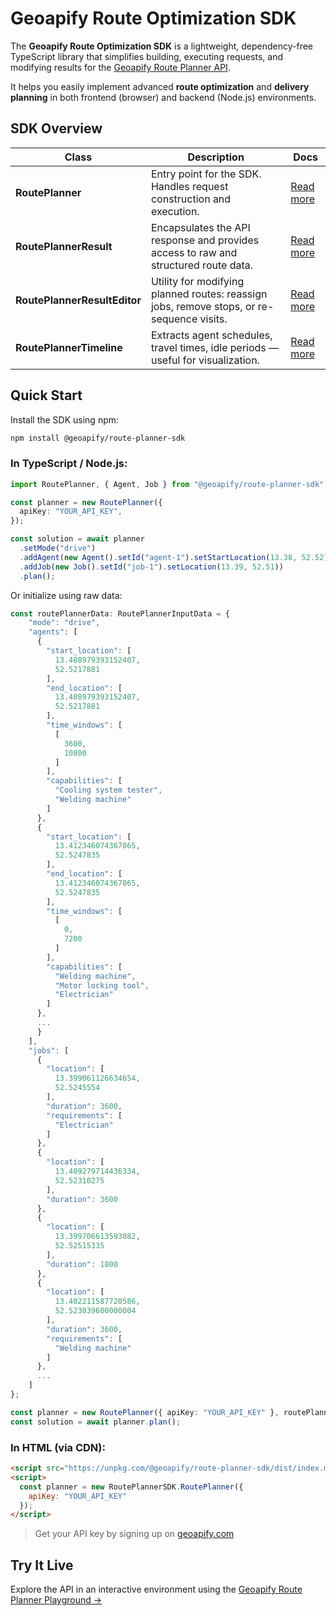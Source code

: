 # Geoapify Route Optimization SDK

The **Geoapify Route Optimization SDK** is a lightweight, dependency-free TypeScript library that simplifies building, executing requests, and modifying results for the [Geoapify Route Planner API](https://www.geoapify.com/route-planner-api/).

It helps you easily implement advanced **route optimization** and **delivery planning** in both frontend (browser) and backend (Node.js) environments.

## SDK Overview

| Class | Description | Docs |
|-------|-------------|------|
| **RoutePlanner** | Entry point for the SDK. Handles request construction and execution. | [Read more](./api/route-planner.md) |
| **RoutePlannerResult** | Encapsulates the API response and provides access to raw and structured route data. | [Read more](./api/route-planner-result.md) |
| **RoutePlannerResultEditor** | Utility for modifying planned routes: reassign jobs, remove stops, or re-sequence visits. | [Read more](./api/route-planner-result-editor.md) |
| **RoutePlannerTimeline** | Extracts agent schedules, travel times, idle periods — useful for visualization. | [Read more](./api/route-planner-timeline.md) |


## Quick Start

Install the SDK using npm:

```bash
npm install @geoapify/route-planner-sdk
```

### In TypeScript / Node.js:

```ts
import RoutePlanner, { Agent, Job } from "@geoapify/route-planner-sdk";

const planner = new RoutePlanner({
  apiKey: "YOUR_API_KEY",
});

const solution = await planner
  .setMode("drive")
  .addAgent(new Agent().setId("agent-1").setStartLocation(13.38, 52.52))
  .addJob(new Job().setId("job-1").setLocation(13.39, 52.51))
  .plan();
```

Or initialize using raw data:

```ts
const routePlannerData: RoutePlannerInputData = {
    "mode": "drive",
    "agents": [
      {
        "start_location": [
          13.408979393152407,
          52.5217881
        ],
        "end_location": [
          13.408979393152407,
          52.5217881
        ],
        "time_windows": [
          [
            3600,
            10800
          ]
        ],
        "capabilities": [
          "Cooling system tester",
          "Welding machine"
        ]
      },
      {
        "start_location": [
          13.412346074367065,
          52.5247835
        ],
        "end_location": [
          13.412346074367065,
          52.5247835
        ],
        "time_windows": [
          [
            0,
            7200
          ]
        ],
        "capabilities": [
          "Welding machine",
          "Motor locking tool",
          "Electrician"
        ]
      },
      ...
      }
    ],
    "jobs": [
      {
        "location": [
          13.399061126634654,
          52.5245554
        ],
        "duration": 3600,
        "requirements": [
          "Electrician"
        ]
      },
      {
        "location": [
          13.409279714436334,
          52.52310275
        ],
        "duration": 3600
      },
      {
        "location": [
          13.399706613593082,
          52.52515335
        ],
        "duration": 1800
      },
      {
        "location": [
          13.402211587720586,
          52.523039600000004
        ],
        "duration": 3600,
        "requirements": [
          "Welding machine"
        ]
      },
      ...
    ]
};

const planner = new RoutePlanner({ apiKey: "YOUR_API_KEY" }, routePlannerData);
const solution = await planner.plan();
```

### In HTML (via CDN):

```html
<script src="https://unpkg.com/@geoapify/route-planner-sdk/dist/index.min.js"></script>
<script>
  const planner = new RoutePlannerSDK.RoutePlanner({
    apiKey: "YOUR_API_KEY"
  });
</script>
```

> Get your API key by signing up on [geoapify.com](https://www.geoapify.com)


## Try It Live

Explore the API in an interactive environment using the [Geoapify Route Planner Playground →](https://apidocs.geoapify.com/playground/route-planner/)


